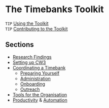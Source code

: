 # The Timebanks Toolkit

``TIP`` [Using the Toolkit](Usage.html)   
``TIP`` [Contributing to the Toolkit](Usage.html#contributing)

## Sections

- [Research Findings](Findings.html)    
- [Setting up CW3](CommunityWeaver.html)    
- [Coordinating a Timebank](Coordinator.html)    
  - [Preparing Yourself](TimeManagement.html)    
  - [Administration](Administration.html)    
  - [Onboarding](Onboarding.html)    
  - [Outreach](Outreach.html)    
- [Tools for the Organisation](Organisation.html)    
- [Productivity](Productivity.html) & [Automation](Automate.html)     


